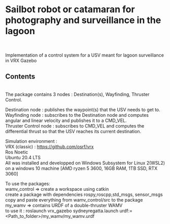 <h1>Sailbot robot or catamaran for photography and surveillance in the lagoon</h1></br>

Implementation of a control system for a USV meant for lagoon surveillance in VRX Gazebo</br>

<h2>Contents</h2></br>
The package contains 3 nodes : Destination(s), Wayfinding, Thruster Control.</br>

Destination node : publishes the waypoint(s) that the USV needs to get to.</br>
Wayfinding node : subscribes to the Destination node and computes angular and linear velocity and publishes it to a CMD_VEL.</br>
Thruster Control node : subscribes to CMD_VEL and computes the differential thrust so that the USV reaches its current destination.</br>

Simulation environment : </br>
VRX (classic) : https://github.com/osrf/vrx </br>
Ros Noetic </br>
Ubuntu 20.4 LTS </br>
All was installed and developped on Windows Subsystem for Linux 2(WSL2) on a windows 10 machine [AMD ryzen 5 3600, 16GB RAM, 1TB SSD, RTX 3060] </br>

To use the packages:</br>
wamv_control => create a workspace using catkin </br>
                create a package with dependencies rospy,roscpp,std_msgs, sensor_msgs</br>
                copy and paste everything from wamv_control/src to the package</br>
my_wamv => contains URDF of a double-thruster WAMV</br>
            to use it : roslaunch vrx_gazebo sydneyregatta.launch urdf:=<Path_to_folder>/my_wamv/my_wamv.urdf</br>
